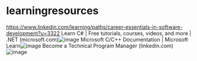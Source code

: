 # learningresources
https://www.linkedin.com/learning/paths/career-essentials-in-software-development?u=3322
Learn C# | Free tutorials, courses, videos, and more | .NET (microsoft.com)![image](https://user-images.githubusercontent.com/120115772/214324548-6c45615e-5876-4b06-bc71-bad2122e8505.png)
Microsoft C/C++ Documentation | Microsoft Learn![image](https://user-images.githubusercontent.com/120115772/214324673-85bf5c18-0751-4050-b22d-d48e470b4db6.png)
Become a Technical Program Manager (linkedin.com)![image](https://user-images.githubusercontent.com/120115772/214324717-f87c0d94-9f54-45f0-a463-2d53511f4be1.png)
